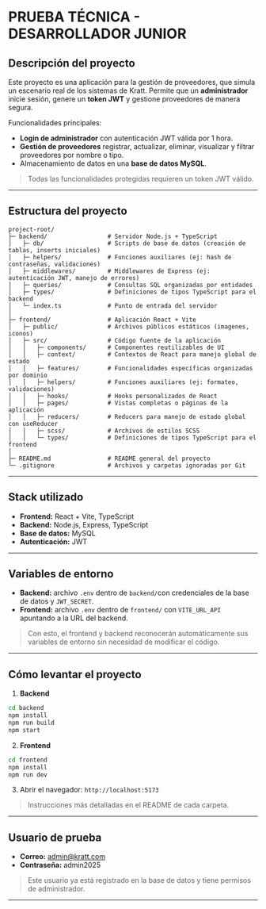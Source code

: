 # PRUEBA TÉCNICA - DESARROLLADOR JUNIOR

## Descripción del proyecto

Este proyecto es una aplicación para la gestión de proveedores, que simula un escenario real de los sistemas de Kratt.
Permite que un **administrador** inicie sesión, genere un **token JWT** y gestione proveedores de manera segura.

Funcionalidades principales:
- **Login de administrador** con autenticación JWT válida por 1 hora.
- **Gestión de proveedores** registrar, actualizar, eliminar, visualizar y filtrar proveedores por nombre o tipo.
- Almacenamiento de datos en una **base de datos MySQL**.

> Todas las funcionalidades protegidas requieren un token JWT válido.

---

## Estructura del proyecto

```text
project-root/
├─ backend/                 # Servidor Node.js + TypeScript
│   ├─ db/                  # Scripts de base de datos (creación de tablas, inserts iniciales)
│   ├─ helpers/             # Funciones auxiliares (ej: hash de contraseñas, validaciones)
│   ├─ middlewares/         # Middlewares de Express (ej: autenticación JWT, manejo de errores)
│   ├─ queries/             # Consultas SQL organizadas por entidades
│   ├─ types/               # Definiciones de tipos TypeScript para el backend
│   └─ index.ts             # Punto de entrada del servidor
│
├─ frontend/                # Aplicación React + Vite
│   ├─ public/              # Archivos públicos estáticos (imagenes, iconos)
│   ├─ src/                 # Código fuente de la aplicación
│   │   ├─ components/      # Componentes reutilizables de UI
│   │   ├─ context/         # Contextos de React para manejo global de estado
│   │   ├─ features/        # Funcionalidades específicas organizadas por dominio
│   │   ├─ helpers/         # Funciones auxiliares (ej: formateo, validaciones)
│   │   ├─ hooks/           # Hooks personalizados de React
│   │   ├─ pages/           # Vistas completas o páginas de la aplicación
│   │   ├─ reducers/        # Reducers para manejo de estado global con useReducer
│   │   ├─ scss/            # Archivos de estilos SCSS
│   │   └─ types/           # Definiciones de tipos TypeScript para el frontend
│
├─ README.md                # README general del proyecto
└─ .gitignore               # Archivos y carpetas ignoradas por Git

```
 
---

## Stack utilizado

- **Frontend:** React + Vite, TypeScript
- **Backend:** Node.js, Express, TypeScript
- **Base de datos:** MySQL
- **Autenticación:** JWT

---

## Variables de entorno

- **Backend:** archivo `.env` dentro de `backend/`con credenciales de la base de datos y `JWT_SECRET`.
- **Frontend:** archivo `.env` dentro de `frontend/` con `VITE_URL_API` apuntando a la URL del backend.

> Con esto, el frontend y backend reconocerán automáticamente sus variables de entorno sin necesidad de modificar el código. 

---

## Cómo levantar el proyecto

1. **Backend**
```bash
cd backend
npm install
npm run build
npm start
```

2. **Frontend**
```bash
cd frontend
npm install
npm run dev
```

3. Abrir el navegador: `http://localhost:5173`

> Instrucciones más detalladas en el README de cada carpeta.

---

## Usuario de prueba

- **Correo:** admin@kratt.com
- **Contraseña:** admin2025

> Este usuario ya está registrado en la base de datos y tiene permisos de administrador. 

---

